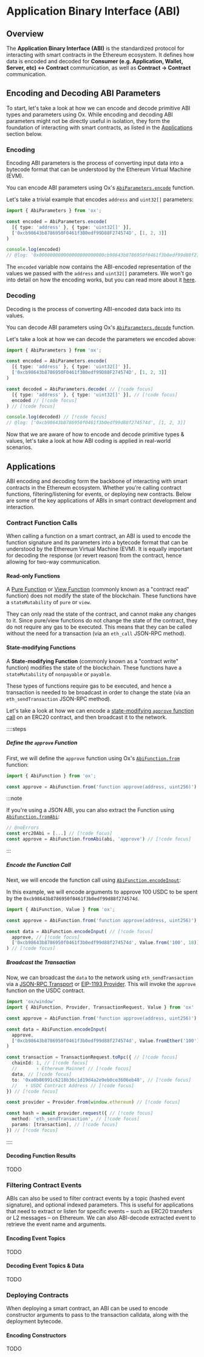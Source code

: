 # Application Binary Interface (ABI)

## Overview

The **Application Binary Interface (ABI)** is the standardized protocol for interacting with smart contracts in the Ethereum ecosystem. It defines how data is encoded and decoded for **Consumer (e.g. Application, Wallet, Server, etc) ↔ Contract** communication, as well as **Contract → Contract** communication.

## Encoding and Decoding ABI Parameters

To start, let's take a look at how we can encode and decode primitive ABI types and parameters using Ox. While encoding and decoding ABI parameters might not be directly useful in isolation, they form the foundation of interacting with smart contracts, as listed in the [Applications](#applications) section below.

### Encoding

Encoding ABI parameters is the process of converting input data into a bytecode format that can be understood by the Ethereum Virtual Machine (EVM). 

You can encode ABI parameters using Ox's [`AbiParameters.encode`](/api/AbiParameters/encode) function. 

Let's take a trivial example that encodes `address` and `uint32[]` parameters:

```ts twoslash
import { AbiParameters } from 'ox';

const encoded = AbiParameters.encode(
  [{ type: 'address' }, { type: 'uint32[]' }], 
  ['0xcb98643b8786950F0461f3B0edf99D88F274574D', [1, 2, 3]]
)

console.log(encoded)
// @log: '0x000000000000000000000000cb98643b8786950f0461f3b0edf99d88f274574d00000000000000000000000000000000000000000000000000000000000000400000000000000000000000000000000000000000000000000000000000000003000000000000000000000000000000000000000000000000000000000000000100000000000000000000000000000000000000000000000000000000000000020000000000000000000000000000000000000000000000000000000000000003'
```

The `encoded` variable now contains the ABI-encoded representation of the values we passed with the `address` and `uint32[]` parameters. We won't go into detail on how the encoding works, but you can read more about it [here](https://docs.soliditylang.org/en/latest/abi-spec.html#argument-encoding).

### Decoding

Decoding is the process of converting ABI-encoded data back into its values.

You can decode ABI parameters using Ox's [`AbiParameters.decode`](/api/AbiParameters/decode) function.

Let's take a look at how we can decode the parameters we encoded above:

```ts twoslash
import { AbiParameters } from 'ox';

const encoded = AbiParameters.encode(
  [{ type: 'address' }, { type: 'uint32[]' }], 
  ['0xcb98643b8786950F0461f3B0edf99D88F274574D', [1, 2, 3]]
)

const decoded = AbiParameters.decode( // [!code focus]
  [{ type: 'address' }, { type: 'uint32[]' }], // [!code focus]
  encoded // [!code focus]
) // [!code focus]

console.log(decoded) // [!code focus]
// @log: ['0xcb98643b8786950f0461f3b0edf99d88f274574d', [1, 2, 3]]
```

Now that we are aware of how to encode and decode primitive types & values, let's take a look at how ABI coding is applied in real-world scenarios.

## Applications

ABI encoding and decoding form the backbone of interacting with smart contracts in the Ethereum ecosystem. Whether you’re calling contract functions, filtering/listening for events, or deploying new contracts. Below are some of the key applications of ABIs in smart contract development and interaction.

### Contract Function Calls

When calling a function on a smart contract, an ABI is used to encode the function signature and its parameters into a bytecode format that can be understood by the Ethereum Virtual Machine (EVM). It is equally important for decoding the response (or revert reason) from the contract, hence allowing for two-way communication.

#### Read-only Functions

A [Pure Function](https://docs.soliditylang.org/en/latest/contracts.html#pure-functions) or [View Function](https://docs.soliditylang.org/en/latest/contracts.html#view-functions) (commonly known as a "contract read" function) does not modify the state of the blockchain. These functions have a `stateMutability` of `pure` or `view`. 

They can only read the state of the contract, and cannot make any changes to it. Since pure/view functions do not change the state of the contract, they do not require any gas to be executed. This means that they can be called without the need for a transaction (via an `eth_call` JSON-RPC method).

#### State-modifying Functions

A **State-modifying Function** (commonly known as a "contract write" function) modifies the state of the blockchain. 
These functions have a `stateMutability` of `nonpayable` or `payable`. 

These types of functions require gas to be executed, and hence a transaction is needed to be broadcast in order to change the state (via an `eth_sendTransaction` JSON-RPC method).

Let's take a look at how we can encode a [state-modifying `approve` function call](https://eips.ethereum.org/EIPS/eip-20#approve) on an ERC20 contract, and then
broadcast it to the network.

::::steps

##### Define the `approve` Function

First, we will define the `approve` function using Ox's [`AbiFunction.from`](/api/AbiFunction/from) function:

```ts twoslash
import { AbiFunction } from 'ox'; 

const approve = AbiFunction.from('function approve(address, uint256)')
```

:::note

If you're using a JSON ABI, you can also extract the Function using [`AbiFunction.fromAbi`](/api/AbiFunction/fromAbi):

```ts twoslash
// @noErrors
const erc20Abi = [...] // [!code focus]
const approve = AbiFunction.fromAbi(abi, 'approve') // [!code focus]
```

:::

##### Encode the Function Call

Next, we will encode the function call using [`AbiFunction.encodeInput`](/api/AbiFunction/encodeInput):

In this example, we will encode arguments to approve 100 USDC to be spent by the `0xcb98643b8786950f0461f3b0edf99d88f274574d`.

```ts twoslash
import { AbiFunction, Value } from 'ox'; 

const approve = AbiFunction.from('function approve(address, uint256)')

const data = AbiFunction.encodeInput( // [!code focus]
  approve, // [!code focus]
  ['0xcb98643b8786950f0461f3b0edf99d88f274574d', Value.from('100', 18)] // [!code focus]
) // [!code focus]
```

##### Broadcast the Transaction

Now, we can broadcast the `data` to the network using `eth_sendTransaction` via a [JSON-RPC Transport](/api/RpcTransport) or [EIP-1193 Provider](/api/Provider). This will invoke the `approve` function on the USDC contract.

```ts twoslash
import 'ox/window'
import { AbiFunction, Provider, TransactionRequest, Value } from 'ox'

const approve = AbiFunction.from('function approve(address, uint256)')

const data = AbiFunction.encodeInput(
  approve,
  ['0xcb98643b8786950f0461f3b0edf99d88f274574d', Value.fromEther('100')]
)

const transaction = TransactionRequest.toRpc({ // [!code focus]
  chainId: 1, // [!code focus]
  //       ↑ Ethereum Mainnet // [!code focus]
  data, // [!code focus]
  to: '0xa0b86991c6218b36c1d19d4a2e9eb0ce3606eb48', // [!code focus]
  //   ↑ USDC Contract Address // [!code focus]
}) // [!code focus]

const provider = Provider.from(window.ethereum) // [!code focus]

const hash = await provider.request({ // [!code focus]
  method: 'eth_sendTransaction', // [!code focus]
  params: [transaction], // [!code focus]
}) // [!code focus]
```

::::

#### Decoding Function Results

TODO

### Filtering Contract Events

ABIs can also be used to filter contract events by a topic (hashed event signature), and optional indexed parameters. This is useful for applications that need to extract or listen for specific events – such as ERC20 transfers or L2 messages – on Ethereum. We can also ABI-decode extracted event to retrieve the event name and arguments.

#### Encoding Event Topics

TODO

#### Decoding Event Topics & Data

TODO

### Deploying Contracts

When deploying a smart contract, an ABI can be used to encode constructor arguments to pass to the transaction calldata, along with the deployment bytecode.

#### Encoding Constructors

TODO
